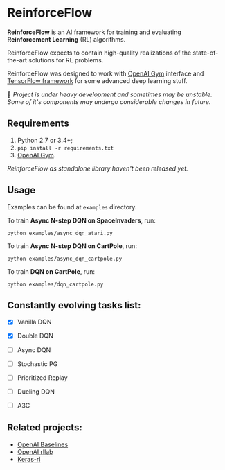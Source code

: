 # ReinforceFlow

**ReinforceFlow** is an AI framework for training and evaluating **Reinforcement Learning** (RL) algorithms.

ReinforceFlow expects to contain high-quality realizations of the state-of-the-art solutions for RL problems.

ReinforceFlow was designed to work with [OpenAI Gym](https://gym.openai.com/) interface and [TensorFlow framework](https://www.tensorflow.org/) for some advanced deep learning stuff.

:construction: *Project is under heavy development and sometimes may be unstable. Some of it's components may undergo considerable changes in future.*

## Requirements
  1. Python 2.7 or 3.4+;
  2. `pip install -r requirements.txt`
  3. [OpenAI Gym](https://gym.openai.com/).
  
*ReinforceFlow as standalone library haven't been released yet.*

## Usage
Examples can be found at `examples` directory.

To train **Async N-step DQN on SpaceInvaders**, run:
```
python examples/async_dqn_atari.py
```

To train **Async N-step DQN on CartPole**, run:
```
python examples/async_dqn_cartpole.py
```

To train **DQN on CartPole**, run:
```
python examples/dqn_cartpole.py
```


## Constantly evolving tasks list:
  - [x] Vanilla DQN
  - [x] Double DQN
  - [ ] Async DQN
  - [ ] Stochastic PG
  - [ ] Prioritized Replay
  - [ ] Dueling DQN
  - [ ] A3C


## Related projects:
  - [OpenAI Baselines](https://github.com/openai/baselines)
  - [OpenAI rllab](https://github.com/openai/rllab)
  - [Keras-rl](https://github.com/matthiasplappert/keras-rl)
